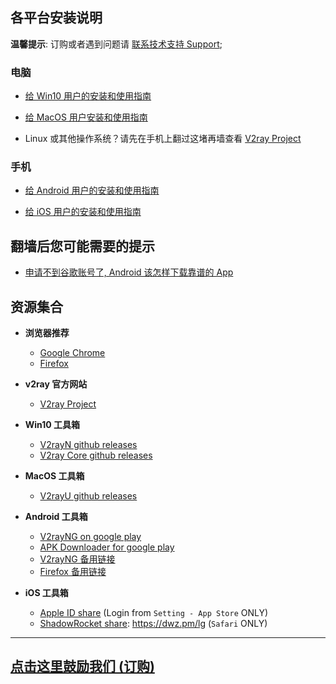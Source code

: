 ## 各平台安装说明

**温馨提示**:  订购或者遇到问题请 [联系技术支持 Support](posts/Support.md);

### 电脑
- [给 Win10 用户的安装和使用指南](posts/Win10.md)

- [给 MacOS 用户安装和使用指南](posts/MacOS.md)

- Linux 或其他操作系统？请先在手机上翻过这堵再墙查看 [V2ray Project](https://www.v2ray.com/)

### 手机
- [给 Android 用户的安装和使用指南](posts/Android.md)

- [给 iOS 用户的安装和使用指南](posts/iOS.md)

## 翻墙后您可能需要的提示

- [申请不到谷歌账号了, Android 该怎样下载靠谱的 App](posts/tips_download_app.md)

## 资源集合

- **浏览器推荐**
  - [Google Chrome](https://www.google.com/chrome/index.html)
  - [Firefox](https://www.mozilla.org/zh-TW/firefox/)

- **v2ray 官方网站**
  - [V2ray Project](https://www.v2ray.com/)

- **Win10 工具箱**
  - [V2rayN github releases](https://github.com/2dust/v2rayN/releases)
  - [V2ray Core github releases](https://github.com/v2ray/v2ray-core/releases)

- **MacOS 工具箱**
  - [V2rayU github releases](https://github.com/yanue/V2rayU/releases)

- **Android 工具箱**
  - [V2rayNG on google play](https://play.google.com/store/apps/details?id=com.v2ray.ang)
  - [APK Downloader for google play](https://chrome.google.com/webstore/detail/apk-downloader/fgljidimohbcmjdabiecfeikkmpbjegm)
  - [V2rayNG 备用链接](tools/v2rayNG.apk)
  - [Firefox 备用链接](tools/firefox.apk)

- **iOS 工具箱**
  - [Apple ID share](https://wohaobang.cn/) (Login from `Setting - App Store` ONLY)
  - [ShadowRocket share](https://free.shadowrocket.online/): https://dwz.pm/lg (`Safari` ONLY)

---

## [点击这里鼓励我们 (订购)](posts/encourage.md)




